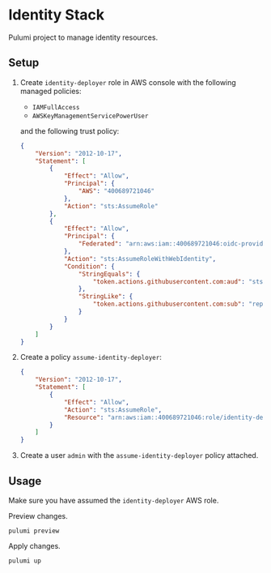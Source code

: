 # Identity Stack
Pulumi project to manage identity resources.

## Setup
1. Create `identity-deployer` role in AWS console with the following managed policies:
    - `IAMFullAccess`
    - `AWSKeyManagementServicePowerUser`

    and the following trust policy:
    ```json
    {
        "Version": "2012-10-17",
        "Statement": [
            {
                "Effect": "Allow",
                "Principal": {
                    "AWS": "400689721046"
                },
                "Action": "sts:AssumeRole"
            },
            {
                "Effect": "Allow",
                "Principal": {
                    "Federated": "arn:aws:iam::400689721046:oidc-provider/token.actions.githubusercontent.com"
                },
                "Action": "sts:AssumeRoleWithWebIdentity",
                "Condition": {
                    "StringEquals": {
                        "token.actions.githubusercontent.com:aud": "sts.amazonaws.com"
                    },
                    "StringLike": {
                        "token.actions.githubusercontent.com:sub": "repo:ameier38/infrastructure:*"
                    }
                }
            }
        ]
    }
    ```
2. Create a policy `assume-identity-deployer`:
    ```json
    {
        "Version": "2012-10-17",
        "Statement": [
            {
                "Effect": "Allow",
                "Action": "sts:AssumeRole",
                "Resource": "arn:aws:iam::400689721046:role/identity-deployer"
            }
        ]
    }
    ```
3. Create a user `admin` with the `assume-identity-deployer` policy attached.

## Usage
Make sure you have assumed the `identity-deployer` AWS role.

Preview changes.
```
pulumi preview
```

Apply changes.
```
pulumi up
```
